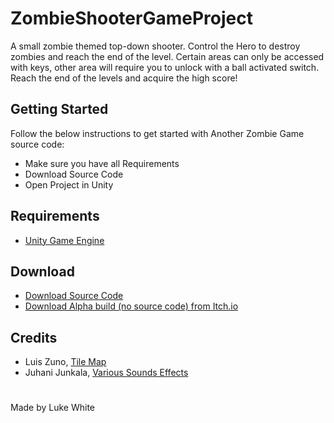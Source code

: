# ZombieShooterGameProject
A small zombie themed top-down shooter. Control the Hero to destroy zombies and reach the end of the level. Certain areas can only be accessed with keys, other area will require you to unlock with a ball activated switch. Reach the end of the levels and acquire the high score!
## Getting Started
Follow the below instructions to get started with Another Zombie Game source code:
 - Make sure you have all Requirements
 - Download Source Code
 - Open Project in Unity
## Requirements
 - [Unity Game Engine](https://unity.com/)
## Download
 - [Download Source Code](https://github.com/lwhite14/ZombieShooterGameProject/archive/master.zip)<br/>
 - [Download Alpha build (no source code) from Itch.io](https://lwhite14.itch.io/another-zombie-game)
## Credits
 - Luis Zuno, [Tile Map](https://opengameart.org/content/rpg-town-pixel-art-assets) 
 - Juhani Junkala, [Various Sounds Effects](https://opengameart.org/content/512-sound-effects-8-bit-style)
#
Made by Luke White

